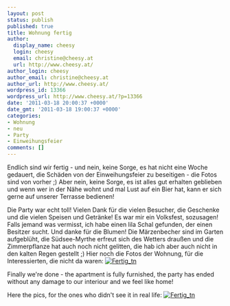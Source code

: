 ```yaml
---
layout: post
status: publish
published: true
title: Wohnung fertig
author:
  display_name: cheesy
  login: cheesy
  email: christine@cheesy.at
  url: http://www.cheesy.at/
author_login: cheesy
author_email: christine@cheesy.at
author_url: http://www.cheesy.at/
wordpress_id: 13366
wordpress_url: http://www.cheesy.at/?p=13366
date: '2011-03-18 20:00:37 +0000'
date_gmt: '2011-03-18 19:00:37 +0000'
categories:
- Wohnung
- neu
- Party
- Einweihungsfeier
comments: []
---
```

<!--:de-->Endlich sind wir fertig - und nein, keine Sorge, es hat nicht eine Woche gedauert, die Schäden von der Einweihungsfeier zu beseitigen - die Fotos sind von vorher ;) Aber nein, keine Sorge, es ist alles gut erhalten geblieben und wenn wer in der Nähe wohnt und mal Lust auf ein Bier hat, kann er sich gerne auf unserer Terrasse bedienen!
Die Party war echt toll! Vielen Dank für die vielen Besucher, die Geschenke und die vielen Speisen und Getränke! Es war mir ein Volksfest, sozusagen!
Falls jemand was vermisst, ich habe einen lila Schal gefunden, der einen Besitzer sucht.
Und danke für die Blumen! Die Märzenbecher sind im Garten aufgeblüht, die Südsee-Myrthe erfreut sich des Wetters draußen und die Zimmerpflanze hat auch noch nicht gelitten, die hab ich aber auch nicht in den kalten Regen gestellt ;)
Hier noch die Fotos der Wohnung, für die Interessierten, die nicht da waren:
[![](http://www.cheesy.at/wp-content/uploads/Fertig_tn.jpg "Fertig\_tn")](http://www.cheesy.at/photos/sonstiges/neue-wohnung/endlich-fertig/)
<!--:--><!--:en-->Finally we're done - the apartment is fully furnished, the party has ended without any damage to our interiour and we feel like home!
Here the pics, for the ones who didn't see it in real life:
[![](http://www.cheesy.at/wp-content/uploads/Fertig_tn.jpg "Fertig\_tn")](http://www.cheesy.at/en/photos/sonstiges/neue-wohnung/endlich-fertig/)<!--:-->

